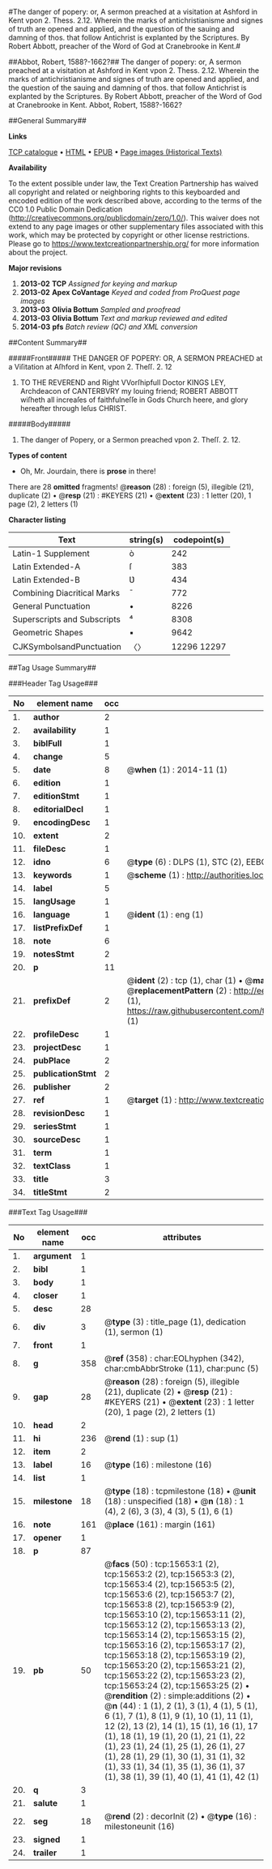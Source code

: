 #The danger of popery: or, A sermon preached at a visitation at Ashford in Kent vpon 2. Thess. 2.12. Wherein the marks of antichristianisme and signes of truth are opened and applied, and the question of the sauing and damning of thos. that follow Antichrist is explanted by the Scriptures. By Robert Abbott, preacher of the Word of God at Cranebrooke in Kent.#

##Abbot, Robert, 1588?-1662?##
The danger of popery: or, A sermon preached at a visitation at Ashford in Kent vpon 2. Thess. 2.12. Wherein the marks of antichristianisme and signes of truth are opened and applied, and the question of the sauing and damning of thos. that follow Antichrist is explanted by the Scriptures. By Robert Abbott, preacher of the Word of God at Cranebrooke in Kent.
Abbot, Robert, 1588?-1662?

##General Summary##

**Links**

[TCP catalogue](http://www.ota.ox.ac.uk/tcp/)  • 
[HTML](http://tei.it.ox.ac.uk/tcp/Texts-HTML/free/A19/A19290.html)  • 
[EPUB](http://tei.it.ox.ac.uk/tcp/Texts-EPUB/free/A19/A19290.epub) • 
[Page images (Historical Texts)](https://historicaltexts.jisc.ac.uk/eebo-99850451e)

**Availability**

To the extent possible under law, the Text Creation Partnership has waived all copyright and related or neighboring rights to this keyboarded and encoded edition of the work described above, according to the terms of the CC0 1.0 Public Domain Dedication (http://creativecommons.org/publicdomain/zero/1.0/). This waiver does not extend to any page images or other supplementary files associated with this work, which may be protected by copyright or other license restrictions. Please go to https://www.textcreationpartnership.org/ for more information about the project.

**Major revisions**

1. __2013-02__ __TCP__ *Assigned for keying and markup*
1. __2013-02__ __Apex CoVantage__ *Keyed and coded from ProQuest page images*
1. __2013-03__ __Olivia Bottum__ *Sampled and proofread*
1. __2013-03__ __Olivia Bottum__ *Text and markup reviewed and edited*
1. __2014-03__ __pfs__ *Batch review (QC) and XML conversion*

##Content Summary##

#####Front#####
THE DANGER OF POPERY: OR, A SERMON PREACHED at a Viſitation at Aſhford in Kent, vpon 2. Theſſ. 2. 12
1. TO THE REVEREND and Right VVorſhipfull Doctor KINGS LEY, Archdeacon of CANTERBVRY my louing friend; ROBERT ABBOTT wiſheth all increaſes of faithfulneſſe in Gods Church heere, and glory hereafter through Ieſus CHRIST.

#####Body#####

1. The danger of Popery, or a Sermon preached vpon 2. Theſſ. 2. 12.

**Types of content**

  * Oh, Mr. Jourdain, there is **prose** in there!

There are 28 **omitted** fragments! 
 @__reason__ (28) : foreign (5), illegible (21), duplicate (2)  •  @__resp__ (21) : #KEYERS (21)  •  @__extent__ (23) : 1 letter (20), 1 page (2), 2 letters (1)

**Character listing**


|Text|string(s)|codepoint(s)|
|---|---|---|
|Latin-1 Supplement|ò|242|
|Latin Extended-A|ſ|383|
|Latin Extended-B|Ʋ|434|
|Combining             Diacritical Marks|̄|772|
|General Punctuation|•|8226|
|Superscripts             and Subscripts|⁴|8308|
|Geometric Shapes|▪|9642|
|CJKSymbolsandPunctuation|〈〉|12296 12297|

##Tag Usage Summary##

###Header Tag Usage###

|No|element name|occ|attributes|
|---|---|---|---|
|1.|__author__|2||
|2.|__availability__|1||
|3.|__biblFull__|1||
|4.|__change__|5||
|5.|__date__|8| @__when__ (1) : 2014-11 (1)|
|6.|__edition__|1||
|7.|__editionStmt__|1||
|8.|__editorialDecl__|1||
|9.|__encodingDesc__|1||
|10.|__extent__|2||
|11.|__fileDesc__|1||
|12.|__idno__|6| @__type__ (6) : DLPS (1), STC (2), EEBO-CITATION (1), PROQUEST (1), VID (1)|
|13.|__keywords__|1| @__scheme__ (1) : http://authorities.loc.gov/ (1)|
|14.|__label__|5||
|15.|__langUsage__|1||
|16.|__language__|1| @__ident__ (1) : eng (1)|
|17.|__listPrefixDef__|1||
|18.|__note__|6||
|19.|__notesStmt__|2||
|20.|__p__|11||
|21.|__prefixDef__|2| @__ident__ (2) : tcp (1), char (1)  •  @__matchPattern__ (2) : ([0-9\-]+):([0-9IVX]+) (1), (.+) (1)  •  @__replacementPattern__ (2) : http://eebo.chadwyck.com/downloadtiff?vid=$1&page=$2 (1), https://raw.githubusercontent.com/textcreationpartnership/Texts/master/tcpchars.xml#$1 (1)|
|22.|__profileDesc__|1||
|23.|__projectDesc__|1||
|24.|__pubPlace__|2||
|25.|__publicationStmt__|2||
|26.|__publisher__|2||
|27.|__ref__|1| @__target__ (1) : http://www.textcreationpartnership.org/docs/. (1)|
|28.|__revisionDesc__|1||
|29.|__seriesStmt__|1||
|30.|__sourceDesc__|1||
|31.|__term__|1||
|32.|__textClass__|1||
|33.|__title__|3||
|34.|__titleStmt__|2||


###Text Tag Usage###

|No|element name|occ|attributes|
|---|---|---|---|
|1.|__argument__|1||
|2.|__bibl__|1||
|3.|__body__|1||
|4.|__closer__|1||
|5.|__desc__|28||
|6.|__div__|3| @__type__ (3) : title_page (1), dedication (1), sermon (1)|
|7.|__front__|1||
|8.|__g__|358| @__ref__ (358) : char:EOLhyphen (342), char:cmbAbbrStroke (11), char:punc (5)|
|9.|__gap__|28| @__reason__ (28) : foreign (5), illegible (21), duplicate (2)  •  @__resp__ (21) : #KEYERS (21)  •  @__extent__ (23) : 1 letter (20), 1 page (2), 2 letters (1)|
|10.|__head__|2||
|11.|__hi__|236| @__rend__ (1) : sup (1)|
|12.|__item__|2||
|13.|__label__|16| @__type__ (16) : milestone (16)|
|14.|__list__|1||
|15.|__milestone__|18| @__type__ (18) : tcpmilestone (18)  •  @__unit__ (18) : unspecified (18)  •  @__n__ (18) : 1 (4), 2 (6), 3 (3), 4 (3), 5 (1), 6 (1)|
|16.|__note__|161| @__place__ (161) : margin (161)|
|17.|__opener__|1||
|18.|__p__|87||
|19.|__pb__|50| @__facs__ (50) : tcp:15653:1 (2), tcp:15653:2 (2), tcp:15653:3 (2), tcp:15653:4 (2), tcp:15653:5 (2), tcp:15653:6 (2), tcp:15653:7 (2), tcp:15653:8 (2), tcp:15653:9 (2), tcp:15653:10 (2), tcp:15653:11 (2), tcp:15653:12 (2), tcp:15653:13 (2), tcp:15653:14 (2), tcp:15653:15 (2), tcp:15653:16 (2), tcp:15653:17 (2), tcp:15653:18 (2), tcp:15653:19 (2), tcp:15653:20 (2), tcp:15653:21 (2), tcp:15653:22 (2), tcp:15653:23 (2), tcp:15653:24 (2), tcp:15653:25 (2)  •  @__rendition__ (2) : simple:additions (2)  •  @__n__ (44) : 1 (1), 2 (1), 3 (1), 4 (1), 5 (1), 6 (1), 7 (1), 8 (1), 9 (1), 10 (1), 11 (1), 12 (2), 13 (2), 14 (1), 15 (1), 16 (1), 17 (1), 18 (1), 19 (1), 20 (1), 21 (1), 22 (1), 23 (1), 24 (1), 25 (1), 26 (1), 27 (1), 28 (1), 29 (1), 30 (1), 31 (1), 32 (1), 33 (1), 34 (1), 35 (1), 36 (1), 37 (1), 38 (1), 39 (1), 40 (1), 41 (1), 42 (1)|
|20.|__q__|3||
|21.|__salute__|1||
|22.|__seg__|18| @__rend__ (2) : decorInit (2)  •  @__type__ (16) : milestoneunit (16)|
|23.|__signed__|1||
|24.|__trailer__|1||
